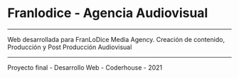 # Franlodice - Agencia Audiovisual
***
Web desarrollada para FranLoDice Media Agency. Creación de contenido, Producción y Post Producción Audiovisual
***
Proyecto final - Desarrollo Web - Coderhouse - 2021
